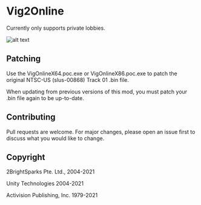 # Vig2Online

Currently only supports private lobbies.

![alt text](https://github.com/stefanvranjes/Vig2Online/blob/main/MENU.PNG?raw=true)

## Patching

Use the VigOnlineX64.poc.exe or VigOnlineX86.poc.exe to patch the original NTSC-US (slus-00868) Track 01 .bin file.

When updating from previous versions of this mod, you must patch your .bin file again to be up-to-date.

## Contributing
Pull requests are welcome. For major changes, please open an issue first to discuss what you would like to change.

## Copyright
2BrightSparks Pte. Ltd., 2004-2021

Unity Technologies 2004-2021

Activision Publishing, Inc. 1979-2021
